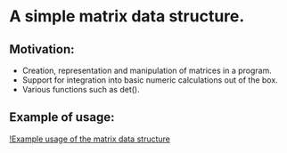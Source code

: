 # A simple matrix data structure.

## Motivation:
- Creation, representation and manipulation of matrices in a program.
- Support for integration into basic numeric calculations out of the box.
- Various functions such as det().


## Example of usage:
[!Example usage of the matrix data structure](/assets/example.png)